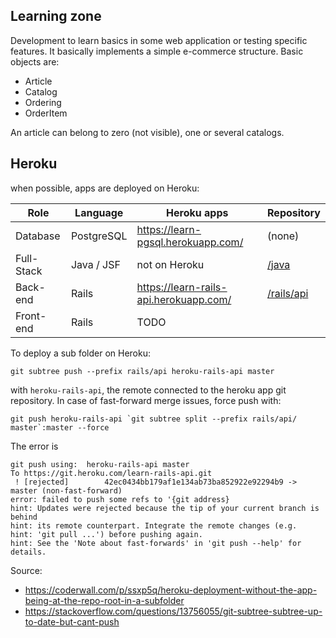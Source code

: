 ## Learning zone

Development to learn basics in some web application or testing specific features. It basically implements a simple e-commerce structure. Basic objects are:

- Article
- Catalog
- Ordering
- OrderItem

An article can belong to zero (not visible), one or several catalogs.

## Heroku

when possible, apps are deployed on Heroku:

Role        | Language      |  Heroku apps                              | Repository
---         |---            |---                                        |---
Database    | PostgreSQL    | https://learn-pgsql.herokuapp.com/        | (none)
Full-Stack  | Java / JSF    | not on Heroku                             | [/java](https://github.com/Al-un/learn-zone/tree/master/java)
Back-end    | Rails         | https://learn-rails-api.herokuapp.com/    | [/rails/api](https://github.com/Al-un/learn-zone/tree/master/rails/api)
Front-end   | Rails         | TODO                                      |

To deploy a sub folder on Heroku:

```
git subtree push --prefix rails/api heroku-rails-api master
```
with `heroku-rails-api`, the remote connected to the heroku app git repository. In case of fast-forward merge issues, force push with:
```
git push heroku-rails-api `git subtree split --prefix rails/api/ master`:master --force
```
The error is 

```
git push using:  heroku-rails-api master
To https://git.heroku.com/learn-rails-api.git
 ! [rejected]        42ec0434bb179af1e134ab73ba852922e92294b9 -> master (non-fast-forward)
error: failed to push some refs to '{git address}
hint: Updates were rejected because the tip of your current branch is behind
hint: its remote counterpart. Integrate the remote changes (e.g.
hint: 'git pull ...') before pushing again.
hint: See the 'Note about fast-forwards' in 'git push --help' for details.
```

Source:
 - https://coderwall.com/p/ssxp5q/heroku-deployment-without-the-app-being-at-the-repo-root-in-a-subfolder
 - https://stackoverflow.com/questions/13756055/git-subtree-subtree-up-to-date-but-cant-push